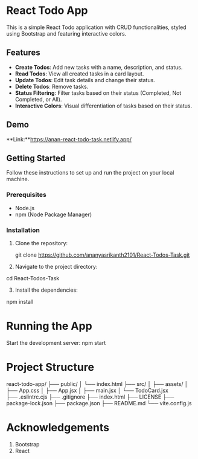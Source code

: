 # React Todo App

This is a simple React Todo application with CRUD functionalities, styled using Bootstrap and featuring interactive colors. 

## Features

- **Create Todos**: Add new tasks with a name, description, and status.
- **Read Todos**: View all created tasks in a card layout.
- **Update Todos**: Edit task details and change their status.
- **Delete Todos**: Remove tasks.
- **Status Filtering**: Filter tasks based on their status (Completed, Not Completed, or All).
- **Interactive Colors**: Visual differentiation of tasks based on their status.

## Demo

**Link:**https://anan-react-todo-task.netlify.app/

## Getting Started

Follow these instructions to set up and run the project on your local machine.

### Prerequisites

- Node.js
- npm (Node Package Manager)

### Installation

1. Clone the repository:
   
   git clone https://github.com/ananyasrikanth2101/React-Todos-Task.git

2. Navigate to the project directory:

cd React-Todos-Task

3. Install the dependencies:

npm install

# Running the App

Start the development server:
npm start

# Project Structure

react-todo-app/
├── public/
│   └── index.html
├── src/
│   ├── assets/
│   ├── App.css
│   ├── App.jsx
│   ├── main.jsx
│   └── TodoCard.jsx    
├── .eslintrc.cjs
├── .gitignore
├── index.html
├── LICENSE
├── package-lock.json
├── package.json
├── README.md
└── vite.config.js

# Acknowledgements

1. Bootstrap
2. React


